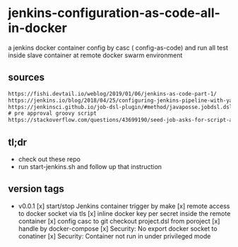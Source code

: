 # jenkins-configuration-as-code-all-in-docker

a jenkins docker container config by casc ( config-as-code) and run all test inside slave container at remote  docker swarm environment

## sources

```txt
https://fishi.devtail.io/weblog/2019/01/06/jenkins-as-code-part-1/
https://jenkins.io/blog/2018/04/25/configuring-jenkins-pipeline-with-yaml-file/
https://jenkinsci.github.io/job-dsl-plugin/#method/javaposse.jobdsl.dsl.helpers.workflow.WorkflowDefinitionContext.cpsScm
# pre approval groovy script
https://stackoverflow.com/questions/43699190/seed-job-asks-for-script-approval-in-jenkins
```

## tl;dr

- check out these repo
- run start-jenkins.sh and follow up that instruction

## version tags

- v0.0.1
[x] start/stop Jenkins container trigger by make
[x] remote access to docker socket via tls 
[x] inline docker key per secret inside the remote container
[x] config casc to git checkout project.dsl from poroject
[x] handle by docker-compose
[x] Security: No export docker socket to conatiner
[x] Security: Container not run in under privileged mode
